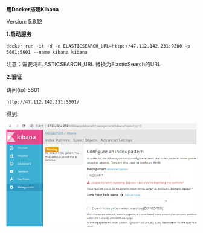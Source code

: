 **用Docker搭建Kibana**

Version: 5.6.12


**1.启动服务**

    docker run -it -d -e ELASTICSEARCH_URL=http://47.112.142.231:9200 -p 5601:5601 --name kibana kibana

注意：需要将ELASTICSEARCH_URL 替换为ElasticSearch的URL


**2.验证**

访问{ip}:5601

    http://47.112.142.231:5601/

得到:

![](Images/2.png)




